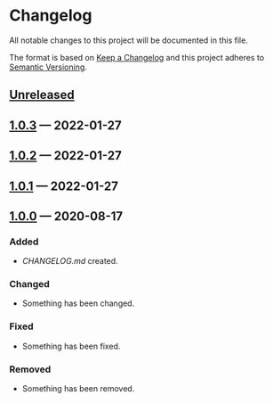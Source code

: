 # Changelog

All notable changes to this project will be documented in this file.

The format is based on [Keep a Changelog](http://keepachangelog.com)
and this project adheres to [Semantic Versioning](http://semver.org/spec/v2.0.0.html).


## [Unreleased]

## [1.0.3] — 2022-01-27

## [1.0.2] — 2022-01-27

## [1.0.1] — 2022-01-27

## [1.0.0] — 2020-08-17
### Added
- _CHANGELOG.md_ created.
### Changed
- Something has been changed.
### Fixed
- Something has been fixed.
### Removed
- Something has been removed.


[1.0.0]: https://github.com/evilsneer/clj-utils/compare/0.0.0...1.0.0
[1.0.1]: https://github.com/evilsneer/clj-utils/compare/1.0.0...1.0.1
[1.0.2]: https://github.com/evilsneer/clj-utils/compare/1.0.1...1.0.2
[1.0.3]: https://github.com/evilsneer/clj-utils/compare/1.0.2...1.0.3
[Unreleased]: https://github.com/evilsneer/clj-utils/compare/1.0.3...HEAD
